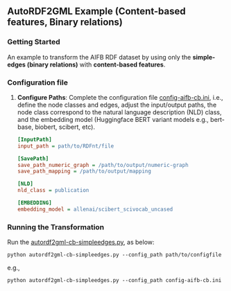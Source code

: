 ## AutoRDF2GML Example (Content-based features, Binary relations)

### Getting Started

An example to transform the AIFB RDF dataset by using only the **simple-edges (binary relations)** with **content-based features**.


### Configuration file

1. **Configure Paths**: Complete the configuration file [config-aifb-cb.ini](./config-aifb-cb.ini), i.e., define the node classes and edges, adjust the input/output paths, the node class correspond to the natural language description (NLD) class, and the embedding model (Huggingface BERT variant models e.g., bert-base, biobert, scibert, etc).

    ```ini
    [InputPath]
    input_path = path/to/RDFnt/file

    [SavePath]
    save_path_numeric_graph = /path/to/output/numeric-graph
    save_path_mapping = /path/to/output/mapping

    [NLD]
    nld_class = publication

    [EMBEDDING]
    embedding_model = allenai/scibert_scivocab_uncased
    ```

### Running the Transformation

Run the [autordf2gml-cb-simpleedges.py](./autordf2gml-cb-simpleedges.py), as below:

``` python autordf2gml-cb-simpleedges.py --config_path path/to/configfile ``` 

e.g.,

``` python autordf2gml-cb-simpleedges.py --config_path config-aifb-cb.ini ``` 

